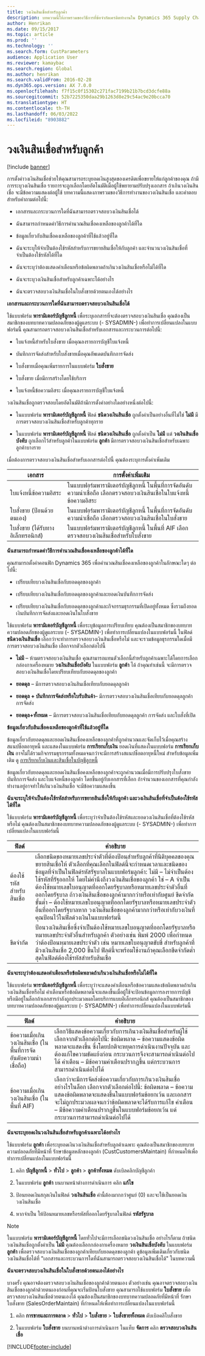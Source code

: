 ```yaml
---
title: วงเงินสินเชื่อสำหรับลูกค้า
description: บทความนี้ให้ภาพรวมของวิธีการที่ข้อจำกัดเครดิตทำงานใน Dynamics 365 Supply Chain Management
author: Henrikan
ms.date: 09/15/2017
ms.topic: article
ms.prod: ''
ms.technology: ''
ms.search.form: CustParameters
audience: Application User
ms.reviewer: kamaybac
ms.search.region: Global
ms.author: henrikan
ms.search.validFrom: 2016-02-28
ms.dyn365.ops.version: AX 7.0.0
ms.openlocfilehash: f7f15c0f15302c271fac7199b21b7bcd3dcfe88a
ms.sourcegitcommit: 52b7225350daa29b1263d8e29c54ac9e20bcca70
ms.translationtype: HT
ms.contentlocale: th-TH
ms.lasthandoff: 06/03/2022
ms.locfileid: "8903882"
---
```

# <a name="credit-limits-for-customers"></a>วงเงินสินเชื่อสำหรับลูกค้า

[!include [banner](../includes/banner.md)]

การตั้งค่าวงเงินสินเชื่อช่วยให้คุณสามารถระบุยอดเงินสูงสุดของเครดิตเพื่อขยายให้แก่ลูกค้าของคุณ ถ้ามีการระบุวงเงินสินเชื่อ รายการจะถูกเลือกโดยอัตโนมัติเมื่อผู้ใช้พยายามปรับปรุงเอกสาร ถ้าเกินวงเงินสินเชื่อ จะมีข้อความแสดงต่อผู้ใช้ บทความนี้แสดงภาพรวมของวิธีการทำงานของวงเงินสินเชื่อ และคำตอบสำหรับคำถามต่อไปนี้:

-   เอกสารและกระบวนการใดที่ฉันสามารถตรวจสอบวงเงินสินเชื่อได้

-   ฉันสามารถกำหนดค่าวิธีการคำนวณสินเชื่อคงเหลือของลูกค้าได้ที่ใด

-   ข้อมูลเกี่ยวกับสินเชื่อคงเหลือของลูกค้าที่ใช้แล้วอยู่ที่ใด

-   ฉันจะระบุให้จำเป็นต้องใช้รหัสสำหรับการขยายสินเชื่อให้กับลูกค้า และจำนวนวงเงินสินเชื่อที่จำเป็นต้องใช้รหัสได้ที่ใด

-   ฉันจะระบุว่าต้องแสดงคำเตือนหรือข้อผิดพลาดถ้าเกินวงเงินสินเชื่อหรือไม่ได้ที่ใด

-   ฉันจะระบุวงเงินสินเชื่อสำหรับลูกค้าเฉพาะได้อย่างไร

-   ฉันจะตรวจสอบวงเงินสินเชื่อในใบสั่งขายด้วยตนเองได้อย่างไร

**เอกสารและกระบวนการใดที่ฉันสามารถตรวจสอบวงเงินสินเชื่อได้**

ใช้แบบฟอร์ม **พารามิเตอร์บัญชีลูกหนี้** เพื่อระบุเอกสารที่จะต้องตรวจสอบวงเงินสินเชื่อ คุณต้องเป็นสมาชิกของบทบาทความปลอดภัยของผู้ดูแลระบบ (- SYSADMIN-) เพื่อทำการเปลี่ยนแปลงในแบบฟอร์มนี้ คุณสามารถตรวจสอบวงเงินสินเชื่อสำหรับเอกสารและกระบวนการต่อไปนี้:

-   ใบแจ้งหนี้สำหรับใบสั่งขาย เมื่อคุณลงรายการบัญชีใบแจ้งหนี้

-   บันทึกการจัดส่งสำหรับใบสั่งขายเมื่อคุณอัพเดตบันทึกการจัดส่ง

-   ใบสั่งขายเมื่อคุณเพิ่มรายการในแบบฟอร์ม **ใบสั่งขาย**

-   ใบสั่งขาย เมื่อมีการสร้างโดยใช้บริการ

-   ใบแจ้งหนี้ข้อความอิสระ เมื่อคุณลงรายการบัญชีใบแจ้งหนี้

วงเงินสินเชื่อถูกตรวจสอบโดยอัตโนมัติถ้ามีการตั้งค่าอย่างใดอย่างหนึ่งต่อไปนี้:

-   ในแบบฟอร์ม **พารามิเตอร์บัญชีลูกหนี้** ฟิลด์ **ชนิดวงเงินสินเชื่อ** ถูกตั้งค่าเป็นอย่างอื่นที่ไม่ใช่ **ไม่มี** มีการตรวจสอบวงเงินสินเชื่อสำหรับลูกค้าทุกราย

-   ในแบบฟอร์ม **พารามิเตอร์บัญชีลูกหนี้** ฟิลด์ **ชนิดวงเงินสินเชื่อ** ถูกตั้งค่าเป็น **ไม่มี** แต่ **วงเงินสินเชื่อบังคับ** ถูกเลือกไว้สำหรับลูกค้าในแบบฟอร์ม **ลูกค้า** มีการตรวจสอบวงเงินสินเชื่อสำหรับเฉพาะลูกค้าบางราย

เมื่อต้องการตรวจสอบวงเงินสินเชื่อสำหรับเอกสารต่อไปนี้ คุณต้องระบุการตั้งค่าเพิ่มเติม

|    เอกสาร                                    |    การตั้งค่าเพิ่มเติม                                                                                                             |
|------------------------------------------------|-----------------------------------------------------------------------------------------------------------------------------------|
|    ใบแจ้งหนี้ข้อความอิสระ                         |    ในแบบฟอร์มพารามิเตอร์บัญชีลูกหนี้ ในพื้นที่การจัดอันดับความน่าเชื่อถือ เลือกตรวจสอบวงเงินสินเชื่อในใบแจ้งหนี้ข้อความอิสระ     |
|    ใบสั่งขาย (ป้อนด้วยตนเอง)            |    ในแบบฟอร์มพารามิเตอร์บัญชีลูกหนี้ ในพื้นที่การจัดอันดับความน่าเชื่อถือ เลือกตรวจสอบวงเงินสินเชื่อในใบสั่งขาย           |
|    ใบสั่งขาย (ได้รับทางอิเล็กทรอนิกส์)     |    ในแบบฟอร์มพารามิเตอร์บัญชีลูกหนี้ ในพื้นที่ AIF เลือกตรวจสอบวงเงินสินเชื่อสำหรับใบสั่งขาย                     |

**ฉันสามารถกำหนดค่าวิธีการคำนวณสินเชื่อคงเหลือของลูกค้าได้ที่ใด**

คุณสามารถตั้งค่าคอนฟิก Dynamics 365 เพื่อคำนวณสินเชื่อคงเหลือของลูกค้าในลักษณะใดๆ ต่อไปนี้:

-   เปรียบเทียบวงเงินสินเชื่อกับยอดดุลของลูกค้า

-   เปรียบเทียบวงเงินสินเชื่อกับยอดดุลของลูกค้าและยอดเงินบันทึกการจัดส่ง

-   เปรียบเทียบวงเงินสินเชื่อกับยอดดุลของลูกค้าและกิจกรรมธุรกรรมที่เปิดอยู่ทั้งหมด ซึ่งรวมถึงยอดเงินบันทึกการจัดส่งและยอดเงินในใบสั่งขาย

ใช้แบบฟอร์ม **พารามิเตอร์บัญชีลูกหนี้** เพื่อระบุข้อมูลการเปรียบเทียบ คุณต้องเป็นสมาชิกของบทบาทความปลอดภัยของผู้ดูแลระบบ (- SYSADMIN-) เพื่อทำการเปลี่ยนแปลงในแบบฟอร์มนี้ ในฟิลด์ **ชนิดวงเงินสินเชื่อ** เลือกว่าจะทำการตรวจสอบวงเงินสินเชื่อหรือไม่ และจะรวมข้อมูลธุรกรรมใดเมื่อมีการตรวจสอบวงเงินสินเชื่อ เลือกจากตัวเลือกต่อไปนี้

-   **ไม่มี** – ห้ามตรวจสอบวงเงินสินเชื่อ คุณสามารถแทนตัวเลือกนี้สำหรับลูกค้าเฉพาะได้โดยการเลือกกล่องกาเครื่องหมาย **วงเงินสินเชื่อบังคับ** ในแบบฟอร์ม **ลูกค้า** ได้ ถ้าคุณทำเช่นนี้ จะมีการตรวจสอบวงเงินสินเชื่อโดยเปรียบเทียบกับยอดดุลของลูกค้า

-   **ยอดดุล** – มีการตรวจสอบวงเงินสินเชื่อเทียบกับยอดดุลลูกค้า

-   **ยอดดุล + บันทึกการจัดส่งหรือใบรับสินค้า**– มีการตรวจสอบวงเงินสินเชื่อเทียบกับยอดดุลลูกค้า การจัดส่ง

-   **ยอดดุล+ทั้งหมด** – มีการตรวจสอบวงเงินสินเชื่อเทียบกับยอดดุลลูกค้า การจัดส่ง และใบสั่งที่เปิด

**ข้อมูลเกี่ยวกับสินเชื่อคงเหลือของลูกค้าที่ใช้แล้วอยู่ที่ใด**

ข้อมูลเกี่ยวกับยอดดุลและยอดเงินสินเชื่อคงเหลือของลูกค้าที่ถูกคำนวณและจัดเก็บไว้เมื่อคุณสร้างสแนปช็อตอายุหนี้ และแสดงในแบบฟอร์ม **การเรียกเก็บเงิน** ยอดเงินที่แสดงในแบบฟอร์ม **การเรียกเก็บเงิน** อาจไม่ได้รวมกิจกรรมธุรกรรมทั้งหมดจนกว่าจะมีการสร้างสแนปช็อตอายุหนี้ใหม่ สำหรับข้อมูลเพิ่มเติม ดู [การเรียกเก็บเงินและสินเชื่อในบัญชีลูกหนี้](/dynamicsax-2012/appuser-itpro/collections-and-credit-in-accounts-receivable)

ข้อมูลเกี่ยวกับยอดดุลและยอดเงินสินเชื่อคงเหลือของลูกค้าจะถูกคำนวณเมื่อมีการปรับปรุงใบสั่งขาย บันทึกการจัดส่ง และใบแจ้งหนี้ของลูกค้า โดยขึ้นอยู่กับเอกสารที่เลือก ถ้าจำนวนของเอกสารที่คุณกำลังทำงานอยู่อาจทำให้เกินวงเงินสินเชื่อ จะมีข้อความแสดงขึ้น

**ฉันจะระบุให้จำเป็นต้องใช้รหัสสำหรับการขยายสินเชื่อให้กับลูกค้า และวงเงินสินเชื่อที่จำเป็นต้องใช้รหัสได้ที่ใด**

ใช้แบบฟอร์ม **พารามิเตอร์บัญชีลูกหนี้** เพื่อระบุว่าจำเป็นต้องใช้รหัสและยอดวงเงินสินเชื่อที่ต้องใช้รหัสหรือไม่
คุณต้องเป็นสมาชิกของบทบาทความปลอดภัยของผู้ดูแลระบบ (- SYSADMIN-) เพื่อทำการเปลี่ยนแปลงในแบบฟอร์มนี้

|    ฟิลด์                                    |    คำอธิบาย                                                                                                                                                                                                                                                                                                                                                                                                                                                                                                                                                                                                                                                                                                                                                                                                                                                        |
|---------------------------------------------|-----------------------------------------------------------------------------------------------------------------------------------------------------------------------------------------------------------------------------------------------------------------------------------------------------------------------------------------------------------------------------------------------------------------------------------------------------------------------------------------------------------------------------------------------------------------------------------------------------------------------------------------------------------------------------------------------------------------------------------------------------------------------------------------------------------------------------------------------------------------------|
|    ต้องใช้รหัสสำหรับสินเชื่อ     |    เลือกชนิดของหมายเลขประจำตัวที่ต้องป้อนสำหรับลูกค้าที่นิติบุคคลของคุณขยายสินเชื่อให้ ตัวเลือกที่คุณเลือกในฟิลด์นี้จะกำหนดเวลาและชนิดของข้อมูลที่จำเป็นในฟิลด์รหัสรัฐบาลในแบบฟอร์มลูกค้า: ไม่มี – ไม่จำเป็นต้องใช้รหัสที่รัฐออกให้ โดยไม่คำนึงถึงวงเงินสินเชื่อของลูกค้า     ใช่ – A จำเป็นต้องใช้หมายเลขใบอนุญาตที่ออกโดยรัฐบาลหรือหมายเลขประจำตัวอื่นที่ออกโดยรัฐบาล ถ้าวงเงินสินเชื่อของลูกค้ามากกว่าหรือเท่ากับศูนย์     ขีดจำกัดขั้นต่ำ – ต้องใช้หมายเลขใบอนุญาตที่ออกโดยรัฐบาลหรือหมายเลขประจำตัวอื่นที่ออกโดยรัฐบาลหาก วงเงินสินเชื่อของลูกค้ามากกว่าหรือเท่ากับวงเงินที่คุณป้อนไว้ในฟิลด์วงเงินในแบบฟอร์มนี้        |
|    ขีดจำกัด                                    |    ป้อนวงเงินสินเชื่อซึ่งจำเป็นต้องใช้หมายเลขใบอนุญาตที่ออกโดยรัฐบาลหรือหมายเลขประจำตัวอื่นสำหรับลูกค้า    ตัวอย่างเช่น พิมพ์ 2000 เพื่อกำหนดว่าต้องป้อนหมายเลขประจำตัว เช่น หมายเลขใบอนุญาตขับขี่ สำหรับลูกค้าที่มีวงเงินสินเชื่อ 2,000 ขึ้นไป    ฟิลด์นี้จะพร้อมใช้งานถ้าคุณเลือกขีดจำกัดต่ำสุดในฟิลด์ต้องใช้รหัสสำหรับสินเชื่อ                                                                                                                                                                                                                                                                                                                                                                                                                                         |

**ฉันจะระบุว่าต้องแสดงคำเตือนหรือข้อผิดพลาดถ้าเกินวงเงินสินเชื่อหรือไม่ได้ที่ใด**

ใช้แบบฟอร์ม **พารามิเตอร์บัญชีลูกหนี้** เพื่อระบุว่าจะแสดงคำเตือนหรือข้อความแสดงข้อผิดพลาดถ้าเกินวงเงินสินเชื่อหรือไม่ คำเตือนหรือข้อผิดพลาดนี้จะแสดงขึ้นเมื่อผู้ใช้จะป้อนข้อมูลการลงรายการบัญชี หรือมีอยู่ในล็อกถ้าเอกสารกำลังถูกประมวลผลโดยบริการแบบอิเล็กทรอนิกส์ คุณต้องเป็นสมาชิกของบทบาทความปลอดภัยของผู้ดูแลระบบ (- SYSADMIN-) เพื่อทำการเปลี่ยนแปลงในแบบฟอร์มนี้

|    ฟิลด์                                                               |    คำอธิบาย                                                                                                                                                                                                                                                                                                                                                                                        |
|------------------------------------------------------------------------|-------------------------------------------------------------------------------------------------------------------------------------------------------------------------------------------------------------------------------------------------------------------------------------------------------------------------------------------------------------------------------------------------------|
|    ข้อความเมื่อเกินวงเงินสินเชื่อ (ในพื้นที่การจัดอันดับความน่าเชื่อถือ)     |    เลือกวิธีแสดงข้อความเกี่ยวกับการเกินวงเงินสินเชื่อสำหรับผู้ใช้ เลือกจากตัวเลือกต่อไปนี้: ข้อผิดพลาด – ข้อความแสดงข้อผิดพลาดจะแสดงขึ้น ซึ่งโดยปกติจะหยุดการดำเนินงานปัจจุบัน และต้องแก้ไขความขัดแย้งก่อน กระบวนการจึงจะสามารถดำเนินต่อไปได้     คำเตือน – มีข้อความคำเตือนปรากฏขึ้น แต่กระบวนการสามารถดำเนินต่อไปได้                     |
|    ข้อความเมื่อเกินวงเงินสินเชื่อ (ในพื้นที่ AIF)               |    เลือกว่าจะมีการจัดส่งข้อความเกี่ยวกับการเกินวงเงินสินเชื่ออย่างไรในล็อก เลือกจากตัวเลือกต่อไปนี้: ข้อผิดพลาด – ข้อความแสดงข้อผิดพลาดจะแสดงขึ้นในแบบฟอร์มข้อยกเว้น และเอกสารจะไม่ถูกประมวลผลจนกว่าข้อผิดพลาดจะได้รับการแก้ไข     คำเตือน – มีข้อความคำเตือนปรากฏขึ้นในแบบฟอร์มข้อยกเว้น แต่กระบวนการสามารถดำเนินต่อไปได้        |

**ฉันจะระบุยอดเงินวงเงินสินเชื่อสำหรับลูกค้าเฉพาะได้อย่างไร**

ใช้แบบฟอร์ม **ลูกค้า** เพื่อระบุยอดเงินวงเงินสินเชื่อสำหรับลูกค้าเฉพาะ คุณต้องเป็นสมาชิกของบทบาทความปลอดภัยที่มีหน้าที่ รักษาข้อมูลหลักของลูกค้า (CustCustomersMaintain) ที่กำหนดให้เพื่อทำการเปลี่ยนแปลงในแบบฟอร์มนี้

1.  คลิก **บัญชีลูกหนี้** \> **ทั่วไป** \> **ลูกค้า** \> **ลูกค้าทั้งหมด** ดับเบิลคลิกบัญชีลูกค้า 

2.  ในแบบฟอร์ม **ลูกค้า** บนบานหน้าต่างการดำเนินการ คลิก **แก้ไข**

3.  ป้อนยอดเงินสกุลเงินในฟิลด์ **วงเงินสินเชื่อ** ค่านี้ต้องมากกว่าศูนย์ (0) และจะใช้เป็นยอดเงินวงเงินสินเชื่อ

4.  หากจำเป็น ให้ป้อนหมายเลขหรือรหัสที่ออกโดยรัฐบาลในฟิลด์ **รหัสรัฐบาล**

> [!NOTE]
> ในแบบฟอร์ม **พารามิเตอร์บัญชีลูกหนี้** โดยทั่วไปจะมีการเลือกชนิดวงเงินสินเชื่อ อย่างไรก็ตาม ถ้าชนิดวงเงินสินเชื่อถูกตั้งค่าเป็น **ไม่มี** คุณต้องเลือกกล่องกาเครื่องหมาย **วงเงินสินเชื่อบังคับ** ในแบบฟอร์ม **ลูกค้า** เพื่อตรวจสอบวงเงินสินเชื่อของลูกค้าเทียบกับยอดดุลของลูกค้า ดูข้อมูลเพิ่มเติมเกี่ยวกับชนิดวงเงินสินเชื่อได้ที่ "เอกสารและกระบวนการใดที่ฉันสามารถตรวจสอบวงเงินสินเชื่อได้" ในบทความนี้ 

**ฉันจะตรวจสอบวงเงินสินเชื่อในใบสั่งขายด้วยตนเองได้อย่างไร**

บางครั้ง คุณอาจต้องตรวจสอบวงเงินสินเชื่อของลูกค้าด้วยตนเอง ตัวอย่างเช่น คุณอาจตรวจสอบวงเงินสินเชื่อของลูกค้าด้วยตนเองก่อนที่คุณจะเริ่มป้อนใบสั่งขาย คุณสามารถใช้แบบฟอร์ม **ใบสั่งขาย** เพื่อตรวจสอบวงเงินสินเชื่อด้วยตนเองได้ คุณต้องเป็นสมาชิกของบทบาทความปลอดภัยที่มีหน้าที่ รักษาใบสั่งขาย (SalesOrderMaintain) ที่กำหนดให้เพื่อทำการเปลี่ยนแปลงในแบบฟอร์มนี้

1.  คลิก **การขายและการตลาด** \> **ทั่วไป** \> **ใบสั่งขาย** \> **ใบสั่งขายทั้งหมด** ดับเบิลคลิใบสั่งขาย 

2.  ในแบบฟอร์ม **ใบสั่งขาย** บนบานหน้าต่างการดำเนินการ ในแท็บ **จัดการ** คลิก **ตรวจสอบวงเงินสินเชื่อ**


[!INCLUDE[footer-include](../../includes/footer-banner.md)]